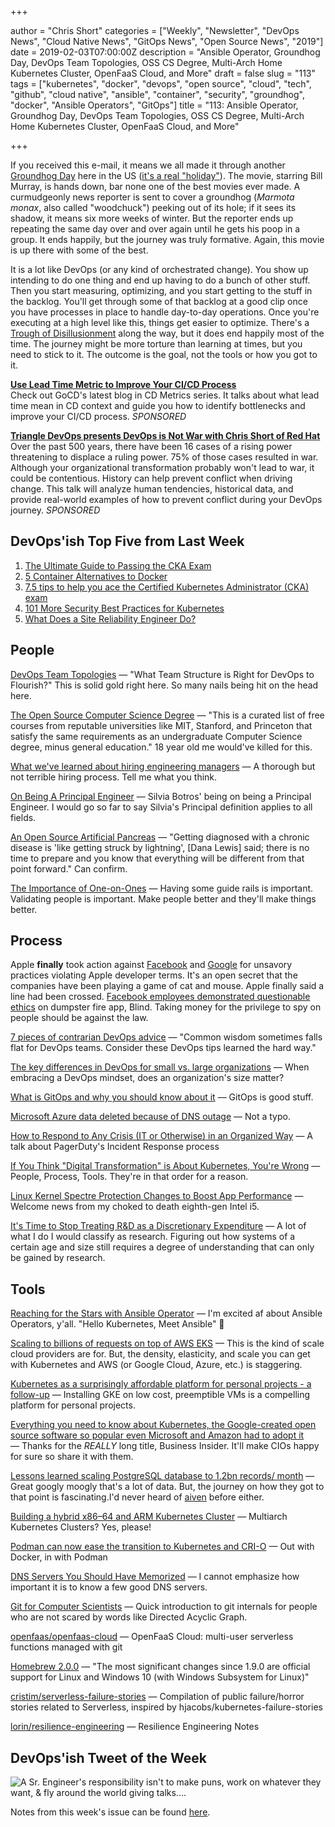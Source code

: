+++

author = "Chris Short"
categories = ["Weekly", "Newsletter", "DevOps News", "Cloud Native News", "GitOps News", "Open Source News", "2019"]
date = 2019-02-03T07:00:00Z
description = "Ansible Operator, Groundhog Day, DevOps Team Topologies, OSS CS Degree, Multi-Arch Home Kubernetes Cluster, OpenFaaS Cloud, and More"
draft = false
slug = "113"
tags = ["kubernetes", "docker", "devops", "open source", "cloud", "tech", "github", "cloud native", "ansible", "container", "security", "groundhog", "docker", "Ansible Operators", "GitOps"]
title = "113: Ansible Operator, Groundhog Day, DevOps Team Topologies, OSS CS Degree, Multi-Arch Home Kubernetes Cluster, OpenFaaS Cloud, and More"

+++

If you received this e-mail, it means we all made it through another [Groundhog Day](https://www.imdb.com/title/tt0107048/) here in the US ([it's a real "holiday"](https://en.wikipedia.org/wiki/Groundhog_Day)). The movie, starring Bill Murray, is hands down, bar none one of the best movies ever made. A curmudgeonly news reporter is sent to cover a groundhog (*Marmota monax*, also called "woodchuck") peeking out of its hole; if it sees its shadow, it means six more weeks of winter. But the reporter ends up repeating the same day over and over again until he gets his poop in a group. It ends happily, but the journey was truly formative. Again, this movie is up there with some of the best.

It is a lot like DevOps (or any kind of orchestrated change). You show up intending to do one thing and end up having to do a bunch of other stuff. Then you start measuring, optimizing, and you start getting to the stuff in the backlog. You'll get through some of that backlog at a good clip once you have processes in place to handle day-to-day operations. Once you're executing at a high level like this, things get easier to optimize. There's a [Trough of Disillusionment](https://www.gartner.com/en/research/methodologies/gartner-hype-cycle) along the way, but it does end happily most of the time. The journey might be more torture than learning at times, but you need to stick to it. The outcome is the goal, not the tools or how you got to it.

[**Use Lead Time Metric to Improve Your CI/CD Process**](https://www.gocd.org/2019/01/14/cd-metrics-deployment-lead-time/)  
Check out GoCD's latest blog in CD Metrics series. It talks about what lead time mean in CD context and guide you how to identify bottlenecks and improve your CI/CD process. *SPONSORED*

[**Triangle DevOps presents DevOps is Not War with Chris Short of Red Hat**](https://www.meetup.com/triangle-devops/events/257189603/)  
Over the past 500 years, there have been 16 cases of a rising power threatening to displace a ruling power. 75% of those cases resulted in war. Although your organizational transformation probably won't lead to war, it could be contentious. History can help prevent conflict when driving change. This talk will analyze human tendencies, historical data, and provide real-world examples of how to prevent conflict during your DevOps journey. *SPONSORED*


## DevOps'ish Top Five from Last Week

1. [The Ultimate Guide to Passing the CKA Exam](https://medium.com/@ContinoHQ/the-ultimate-guide-to-passing-the-cka-exam-1ee8c0fd44cd)
2. [5 Container Alternatives to Docker](https://containerjournal.com/2019/01/22/5-container-alternatives-to-docker/)
3. [7.5 tips to help you ace the Certified Kubernetes Administrator (CKA) exam](https://kubedex.com/7-5-tips-to-help-you-ace-the-certified-kubernetes-administrator-cka-exam/)
4. [101 More Security Best Practices for Kubernetes](https://rancher.com/blog/2019/2019-01-17-101-more-kubernetes-security-best-practices/)
5. [What Does a Site Reliability Engineer Do?](https://blog.scalyr.com/2019/01/site-reliability-engineer/)

## People

[DevOps Team Topologies](https://web.devopstopologies.com/) — "What Team Structure is Right for DevOps to Flourish?" This is solid gold right here. So many nails being hit on the head here.

[The Open Source Computer Science Degree](https://github.com/ForrestKnight/open-source-cs) — "This is a curated list of free courses from reputable universities like MIT, Stanford, and Princeton that satisfy the same requirements as an undergraduate Computer Science degree, minus general education." 18 year old me would've killed for this.

[What we've learned about hiring engineering managers](https://circleci.com/blog/what-we-ve-learned-about-hiring-engineering-managers/) — A thorough but not terrible hiring process. Tell me what you think.

[On Being A Principal Engineer](https://blog.dbsmasher.com/2019/01/28/on-being-a-principal-engineer.html) — Silvia Botros' being on being a Principal Engineer. I would go so far to say Silvia's Principal definition applies to all fields.

[An Open Source Artificial Pancreas](https://lwn.net/SubscriberLink/777587/1427d9a6bda5d719/) — "Getting diagnosed with a chronic disease is 'like getting struck by lightning', [Dana Lewis] said; there is no time to prepare and you know that everything will be different from that point forward." Can confirm.

[The Importance of One-on-Ones](https://css-tricks.com/the-importance-of-one-on-ones/) — Having some guide rails is important. Validating people is important. Make people better and they'll make things better.

## Process

Apple **finally** took action against [Facebook](https://www.businessinsider.com/facebook-employees-angry-after-apple-blocks-its-internal-ios-apps-2019-1) and [Google](https://techcrunch.com/2019/01/30/googles-also-peddling-a-data-collector-through-apples-back-door/) for unsavory practices violating Apple developer terms. It's an open secret that the companies have been playing a game of cat and mouse. Apple finally said a line had been crossed. [Facebook employees demonstrated questionable ethics](https://mashable.com/article/facebook-employees-react-teen-spying-app-blind/#39AyeNZztaq9) on dumpster fire app, Blind. Taking money for the privilege to spy on people should be against the law.

[7 pieces of contrarian DevOps advice](https://enterprisersproject.com/article/2019/1/devops-advice-7-contrarian-pieces) — "Common wisdom sometimes falls flat for DevOps teams. Consider these DevOps tips learned the hard way."

[The key differences in DevOps for small vs. large organizations](https://opensource.com/article/19/1/devops-small-medium-large-organizations) — When embracing a DevOps mindset, does an organization's size matter?

[What is GitOps and why you should know about it](https://venturebeat.com/2019/02/02/what-is-gitops-and-why-you-should-know-about-it/) — GitOps is good stuff.

[Microsoft Azure data deleted because of DNS outage](https://nakedsecurity.sophos.com/2019/02/01/dns-outage-turns-tables-on-azure-database-users/) — Not a typo.

[How to Respond to Any Crisis (IT or Otherwise) in an Organized Way](https://thenewstack.io/how-to-respond-to-any-crisis-it-or-otherwise-in-an-organized-way/) — A talk about PagerDuty's Incident Response process

[If You Think "Digital Transformation" is About Kubernetes, You're Wrong](https://content.pivotal.io/pivotal-blog/digital-transformation-kubernetes) — People, Process, Tools. They're in that order for a reason.

[Linux Kernel Spectre Protection Changes to Boost App Performance](https://www.bleepingcomputer.com/news/linux/linux-kernel-spectre-protection-changes-to-boost-app-performance/) — Welcome news from my choked to death eighth-gen Intel i5.

[It's Time to Stop Treating R&D as a Discretionary Expenditure](https://hbr.org/2019/01/its-time-to-stop-treating-rd-as-a-discretionary-expenditure) — A lot of what I do I would classify as research. Figuring out how systems of a certain age and size still requires a degree of understanding that can only be gained by research.

## Tools

[Reaching for the Stars with Ansible Operator](https://blog.openshift.com/reaching-for-the-stars-with-ansible-operator/) — I'm excited af about Ansible Operators, y'all. "Hello Kubernetes, Meet Ansible" 👀

[Scaling to billions of requests on top of AWS EKS](https://medium.com/followanalytics/scaling-to-billions-of-requests-on-top-of-aws-eks-e692ec09e162) — This is the kind of scale cloud providers are for. But, the density, elasticity, and scale you can get with Kubernetes and AWS (or Google Cloud, Azure, etc.) is staggering.

[Kubernetes as a surprisingly affordable platform for personal projects - a follow-up](https://blog.florentdelannoy.com/blog/2019/kubernetes-surprisingly-affordable-platform-followup/) — Installing GKE on low cost, preemptible VMs is a compelling platform for personal projects.

[Everything you need to know about Kubernetes, the Google-created open source software so popular even Microsoft and Amazon had to adopt it](https://www.businessinsider.com/what-is-kubernetes-google-cloud-2019-1) — Thanks for the *REALLY* long title, Business Insider. It'll make CIOs happy for sure so share it with them.

[Lessons learned scaling PostgreSQL database to 1.2bn records/ month](https://medium.com/@gajus/lessons-learned-scaling-postgresql-database-to-1-2bn-records-month-edc5449b3067) — Great googly moogly that's a lot of data. But, the journey on how they got to that point is fascinating.I'd never heard of [aiven](https://aiven.io/) before either.

[Building a hybrid x86–64 and ARM Kubernetes Cluster](https://medium.com/@carlosedp/building-a-hybrid-x86-64-and-arm-kubernetes-cluster-e7f94ff6e51d) — Multiarch Kubernetes Clusters? Yes, please!

[Podman can now ease the transition to Kubernetes and CRI-O](https://developers.redhat.com/blog/2019/01/29/podman-kubernetes-yaml/) — Out with Docker, in with Podman

[DNS Servers You Should Have Memorized](https://danielmiessler.com/blog/dns-servers-you-should-have-memorized/) — I cannot emphasize how important it is to know a few good DNS servers.

[Git for Computer Scientists](http://eagain.net/articles/git-for-computer-scientists/) — Quick introduction to git internals for people who are not scared by words like Directed Acyclic Graph.

[openfaas/openfaas-cloud](https://github.com/openfaas/openfaas-cloud) — OpenFaaS Cloud: multi-user serverless functions managed with git

[Homebrew 2.0.0](https://brew.sh/2019/02/02/homebrew-2.0.0/) — "The most significant changes since 1.9.0 are official support for Linux and Windows 10 (with Windows Subsystem for Linux)"

[cristim/serverless-failure-stories](https://github.com/cristim/serverless-failure-stories) — Compilation of public failure/horror stories related to Serverless, inspired by hjacobs/kubernetes-failure-stories

[lorin/resilience-engineering](https://github.com/lorin/resilience-engineering) — Resilience Engineering Notes

## DevOps'ish Tweet of the Week

![A Sr. Engineer's responsibility isn't to make puns, work on whatever they want, & fly around the world giving talks....](https://shortcdn.com/file/devopsish/113-tweet-of-the-week.png)

Notes from this week's issue can be found [here](./notes/).
